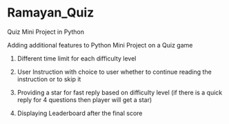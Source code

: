 # Ramayan_Quiz
Quiz Mini Project in Python

Adding additional features to Python Mini Project on a Quiz game 

1) Different time limit for each difficulty level 

2) User Instruction with choice to user whether to continue reading the instruction or to skip it

3) Providing a star for fast reply based on difficulty level (if there is a quick reply for 4 questions then player will get a star)

4) Displaying Leaderboard after the final score
